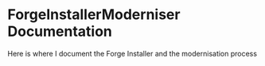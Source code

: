 # ForgeInstallerModerniser Documentation
Here is where I document the Forge Installer and the modernisation process